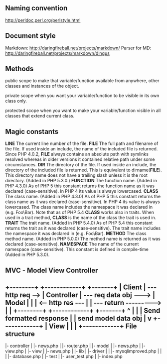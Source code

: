 Naming convention
-----------------
http://perldoc.perl.org/perlstyle.html

Document style
--------------
Markdown: http://daringfireball.net/projects/markdown/
Parser for MD: http://daringfireball.net/projects/markdown/dingus


Methods
-------
public 
	scope to make that variable/function available from anywhere, other classes and instances of the object.

private
	scope when you want your variable/function to be visible in its own class only.

protected
	scope when you want to make your variable/function visible in all classes that extend current class.


Magic constants
---------------
__LINE__
	The current line number of the file.
__FILE__
    The full path and filename of the file. If used inside an include, the name of the included file is returned. Since PHP 4.0.2, __FILE__ always contains an absolute path with symlinks resolved whereas in older versions it contained relative path under some circumstances.
__DIR__
	The directory of the file. If used inside an include, the directory of the included file is returned. This is equivalent to dirname(__FILE__). This directory name does not have a trailing slash unless it is the root directory. (Added in PHP 5.3.0.)
__FUNCTION__
	The function name. (Added in PHP 4.3.0) As of PHP 5 this constant returns the function name as it was declared (case-sensitive). In PHP 4 its value is always lowercased.
__CLASS__
	The class name. (Added in PHP 4.3.0) As of PHP 5 this constant returns the class name as it was declared (case-sensitive). In PHP 4 its value is always lowercased. The class name includes the namespace it was declared in (e.g. Foo\Bar). Note that as of PHP 5.4 __CLASS__ works also in traits. When used in a trait method, __CLASS__ is the name of the class the trait is used in.
__TRAIT__
	The trait name. (Added in PHP 5.4.0) As of PHP 5.4 this constant returns the trait as it was declared (case-sensitive). The trait name includes the namespace it was declared in (e.g. Foo\Bar).
__METHOD__
	The class method name. (Added in PHP 5.0.0) The method name is returned as it was declared (case-sensitive).
__NAMESPACE__
	The name of the current namespace (case-sensitive). This constant is defined in compile-time (Added in PHP 5.3.0).

MVC - Model View Controller
---------------------------

+--------+                    +------------+                         +-------+
| Client |  --- http req -->  | Controller |  --- req data obj --->  | Model |
|        |  <-- http res ---  |            |  --- return --------->  |       |
+--------+                    +------------+                         +-------+
								   ^  |
								   |  |
		   Send formatted response |  | send model data obj
								   |  v
							  +------------+
							  |    View    |
							  |            |
							  +------------+
File structure
--------------
|- controller
|   |- news.php
|   |- router.php
|
|- model
|   |- news.php
|   |- view.php
|
|- view
|   |- news.php
|
|- lib
|   |- driver
|   |   |- mysqlimproved.php
|   |
|   |- database.php
|
|- test
|   |- user_test.php
|
|- index.php





